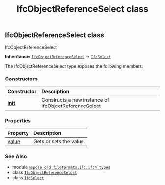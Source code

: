 ﻿---
title: IfcObjectReferenceSelect class
second_title: Aspose.CAD for Python via .NET API References
description: 
type: docs
weight: 1100
url: /python-net/aspose.cad.fileformats.ifc.ifc4.types/ifcobjectreferenceselect/
is_root: false
---

## IfcObjectReferenceSelect class

IfcObjectReferenceSelect



**Inheritance:** [`IfcObjectReferenceSelect`](/cad/python-net/aspose.cad.fileformats.ifc.ifc4.types/ifcobjectreferenceselect) → 
[`IfcSelect`](/cad/python-net/aspose.cad.fileformats.ifc/ifcselect)



The IfcObjectReferenceSelect type exposes the following members:

### Constructors
| Constructor | Description |
| :- | :- |
| [__init__](/cad/python-net/aspose.cad.fileformats.ifc.ifc4.types/ifcobjectreferenceselect/__init__/#) | Constructs a new instance of IfcObjectReferenceSelect |


### Properties
| Property | Description |
| :- | :- |
| [value](/cad/python-net/aspose.cad.fileformats.ifc.ifc4.types/ifcobjectreferenceselect/value) | Gets or sets the value. |



### See Also
* module [`aspose.cad.fileformats.ifc.ifc4.types`](..)
* class [`IfcObjectReferenceSelect`](/cad/python-net/aspose.cad.fileformats.ifc.ifc4.types/ifcobjectreferenceselect)
* class [`IfcSelect`](/cad/python-net/aspose.cad.fileformats.ifc/ifcselect)
